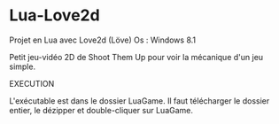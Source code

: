 # Lua-Love2d

Projet en Lua avec Love2d (Löve) Os : Windows 8.1

Petit jeu-vidéo 2D de Shoot Them Up pour voir la mécanique d'un jeu simple.

EXECUTION

L'exécutable est dans le dossier LuaGame. Il faut télécharger le dossier entier, le dézipper et double-cliquer sur LuaGame.
